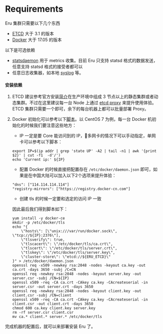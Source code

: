 # Requirements

Eru 集群只需要以下几个东西 

* [ETCD](https://github.com/coreos/etcd) 大于 3.1 的版本
* [Docker](https://www.docker.com/) 大于 17.05 的版本

以下是可选依赖

* [statsdaemon](https://github.com/bitly/statsdaemon) 用于 metrics 收集。目前 Eru 只支持 statsd 格式的数据发送，任意支持 statsd 格式的接受者都可以
* 任意日志收集器，如本地 [syslog](http://man7.org/linux/man-pages/man3/syslog.3.html) 等。

#### 安装依赖

1. ETCD 建议参考官方安装[简介](https://github.com/coreos/etcd/blob/master/Documentation/op-guide/clustering.md)在生产环境中组成 3 节点以上的静态集群或者动态集群。不过在这里建议每一台 Node 上通过 [etcd proxy](https://coreos.com/etcd/docs/latest/v2/proxy.html) 来提升使用体验。ETCD 集群只需要一个即可，余下的每台机器上都可以批量部署 Proxy。

2. Docker 初始化可以参考以下[脚本](https://github.com/projecteru2/quickstart/blob/master/docker.sh)。以 CentOS 7 为例，每一台 Docker 机初始化的时候我们要注意这些地方：

    * IP 一定是要 Core 能访问到的 IP，多网卡的情况下可以手动指定，单网卡可以参考以下脚本：

    ```
    export IP=$(ip addr | grep 'state UP' -A2 | tail -n1 | awk '{print $2}' | cut -f1  -d'/')
    echo 'Current ip:' ${IP}
    ```

    * 配置 Docker 的时候直接把配置存在 ```/etc/docker/daemon.json``` 即可，如果是在中国大陆可以加入以下2个选项来提升体验：
    ```
    "dns": ["114.114.114.114"]
    "registry-mirrors": ["https://registry.docker-cn.com"]
    ```

    * 创建 tls 的时候一定要和选定的访问 IP 一致

    因此最后我们得到脚本如下：

    ```
    yum install -y docker-ce
    mkdir -p /etc/docker/tls
    echo "{
        \"hosts\": [\"unix:///var/run/docker.sock\", \"tcp://${IP}:2376\"],
        \"tlsverify\": true,
        \"tlscacert\": \"/etc/docker/tls/ca.crt\",
        \"tlscert\": \"/etc/docker/tls/server.crt\",
        \"tlskey\": \"/etc/docker/tls/server.key\",
        \"cluster-store\": \"etcd://${ERU_ETCD}\"
    }" > /etc/docker/daemon.json
    openssl req -x509 -newkey rsa:2048 -nodes -keyout ca.key -out ca.crt -days 3650 -subj /C=CN
    openssl req -newkey rsa:2048 -nodes -keyout server.key -out server.csr -subj /CN=${IP}
    openssl x509 -req -CA ca.crt -CAkey ca.key -CAcreateserial -in server.csr -out server.crt -days 3650
    openssl req -newkey rsa:2048 -nodes -keyout client.key -out client.csr -subj /CN=client
    openssl x509 -req -CA ca.crt -CAkey ca.key -CAcreateserial -in client.csr -out client.crt -days 3650
    chmod 600 ca.key client.key server.key
    rm -rf server.csr client.csr
    mv ca.* client.* server.* /etc/docker/tls
    ```

完成机器的配置后，就可以来部署安装 Eru 了。
